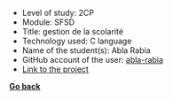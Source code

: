 - Level of study: 2CP
- Module: SFSD
- Title: gestion de la scolarité
- Technology used: C language
- Name of the student(s): Abla Rabia    
- GitHub account of the user: [abla-rabia](https://github.com/abla-rabia)
- [Link to the project](https://drive.google.com/drive/u/1/folders/150iWHGlR5a6nUPyZ-VJbdDWSzsMnvAMu)

**[Go back](../../../SFSD.md)**

